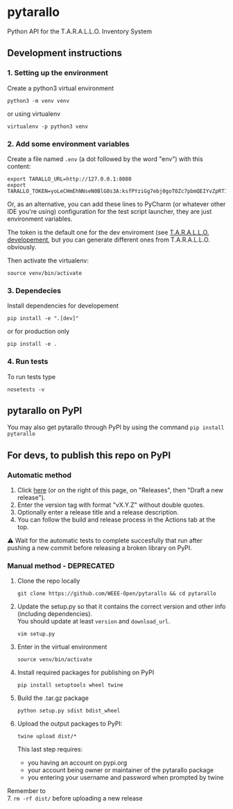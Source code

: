 # pytarallo
Python API for the T.A.R.A.L.L.O. Inventory System

## Development instructions

### 1. Setting up the environment

Create a python3 virtual environment  

```shell script
python3 -m venv venv
```  

or using virtualenv

```shell script
virtualenv -p python3 venv
```  

### 2. Add some environment variables

Create a file named `.env` (a dot followed by the word "env") with this content:

```shell script
export TARALLO_URL=http://127.0.0.1:8080
export TARALLO_TOKEN=yoLeCHmEhNNseN0BlG0s3A:ksfPYziGg7ebj0goT0Zc7pbmQEIYvZpRTIkwuscAM_k
```

Or, as an alternative, you can add these lines to PyCharm (or whatever other IDE you're using) configuration for the test script launcher, they are just environment variables.

The token is the default one for the dev enviroment (see [T.A.R.A.L.L.O. developement](https://github.com/WEEE-Open/tarallo#developement), but you can generate different ones from T.A.R.A.L.L.O. obviously.

Then activate the virtualenv:

```shell script
source venv/bin/activate
```

### 3. Dependecies

Install dependencies for developement

```shell script
pip install -e ".[dev]"
```

or for production only

```shell script
pip install -e .
```

### 4. Run tests

To run tests type  

```shell script
nosetests -v
```  

## pytarallo on PyPI
You may also get pytarallo through PyPI by using the command `pip install pytarallo`

## For devs, to publish this repo on PyPI

### Automatic method

1. Click [here](https://github.com/WEEE-Open/pytarallo/releases/new) (or on the right of this page, on "Releases", then "Draft a new release").  
2. Enter the version tag with format "vX.Y.Z" without double quotes.  
3. Optionally enter a release title and a release description.
4. You can follow the build and release process in the Actions tab at the top.

⚠️ Wait for the automatic tests to complete succesfully that run after pushing a new commit before releasing a broken library on PyPI.

### Manual method - DEPRECATED

1. Clone the repo locally
    ```
    git clone https://github.com/WEEE-Open/pytarallo && cd pytarallo
    ```
2. Update the setup.py so that it contains the correct version and other info (including dependencies).  
   You should update at least `version` and `download_url`.
    ```
    vim setup.py
    ```
3. Enter in the virtual environment
    ```
    source venv/bin/activate
    ```
4. Install required packages for publishing on PyPI
    ```
    pip install setuptools wheel twine
    ```
5. Build the .tar.gz package
    ```
    python setup.py sdist bdist_wheel
    ```
6. Upload the output packages to PyPI:  
    ```
    twine upload dist/*
    ```

    This last step requires:
    - you having an account on pypi.org
    - your account being owner or maintainer of the pytarallo package
    - you entering your username and password when prompted by twine

Remember to  
7. `rm -rf dist/` before uploading a new release
